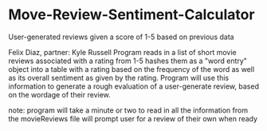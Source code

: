 # Move-Review-Sentiment-Calculator
User-generated reviews given a score of 1-5 based on previous data

Felix Diaz, partner: Kyle Russell
Program reads in a list of short movie reviews associated with a rating from 1-5
hashes them as a "word entry" object into a table with a rating based on the frequency of
the word as well as its overall sentiment as given by the rating. Program will use this
information to generate a rough evaluation of a user-generate review, based on the 
wordage of their review.
	
note: program will take a minute or two to read in 
all the information from the movieReviews file
will prompt user for a review of their own when ready

